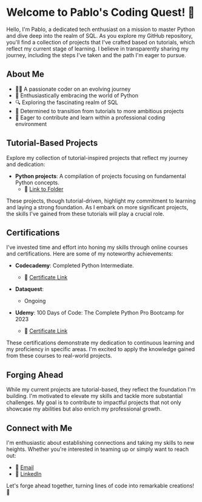 # Welcome to Pablo's Coding Quest! 🚀

Hello, I'm Pablo, a dedicated tech enthusiast on a mission to master Python and dive deep into the realm of SQL. As you explore my GitHub repository, you'll find a collection of projects that I've crafted based on tutorials, which reflect my current stage of learning. I believe in transparently sharing my journey, including the steps I've taken and the path I'm eager to pursue.

## About Me

- 👨‍💻 A passionate coder on an evolving journey
- 🐍 Enthusiastically embracing the world of Python
- 🔍 Exploring the fascinating realm of SQL
- 🌱 Determined to transition from tutorials to more ambitious projects
- 💼 Eager to contribute and learn within a professional coding environment

## Tutorial-Based Projects

Explore my collection of tutorial-inspired projects that reflect my journey and dedication:

- **Python projects**: A compilation of projects focusing on fundamental Python concepts.
  - 📂 [Link to Folder](https://github.com/PabloMohr/PabloMohr/tree/main/TutorialProjects)

These projects, though tutorial-driven, highlight my commitment to learning and laying a strong foundation. As I embark on more significant projects, the skills I've gained from these tutorials will play a crucial role.



## Certifications

I've invested time and effort into honing my skills through online courses and certifications. Here are some of my noteworthy achievements:

- **Codecademy**: Completed Python Intermediate.
  - 🔗 [Certificate Link](https://www.codecademy.com/profiles/Pablo.Mohr/certificates/18580789eaba28f09e116f4fc2acec44)

- **Dataquest**: 
   - Ongoing
 
- **Udemy**: 100 Days of Code: The Complete Python Pro Bootcamp for 2023
  - 🔗 [Certificate Link](https://www.udemy.com/certificate/UC-dab49c19-3c3f-45c4-bfd3-eddaeeb5baa8/)


These certifications demonstrate my dedication to continuous learning and my proficiency in specific areas. I'm excited to apply the knowledge gained from these courses to real-world projects.


## Forging Ahead

While my current projects are tutorial-based, they reflect the foundation I'm building. I'm motivated to elevate my skills and tackle more substantial challenges. My goal is to contribute to impactful projects that not only showcase my abilities but also enrich my professional growth.


## Connect with Me

I'm enthusiastic about establishing connections and taking my skills to new heights. Whether you're interested in teaming up or simply want to reach out:

- 📧 [Email](pmohr.code@gmail.com)
- 💬 [LinkedIn](https://www.linkedin.com/in/pablo-mohr-967803287/)


Let's forge ahead together, turning lines of code into remarkable creations! 🌟


